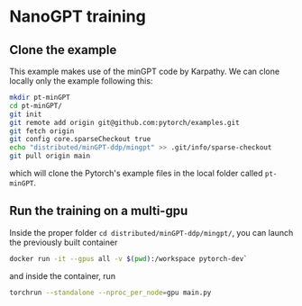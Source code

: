 # NanoGPT training

## Clone the example

This example makes use of the minGPT code by Karpathy. We can clone locally only the example following this:

```bash
mkdir pt-minGPT
cd pt-minGPT/
git init
git remote add origin git@github.com:pytorch/examples.git
git fetch origin
git config core.sparseCheckout true
echo "distributed/minGPT-ddp/mingpt" >> .git/info/sparse-checkout
git pull origin main 
```

which will clone the Pytorch's example files in the local folder called `pt-minGPT`.

## Run the training on a multi-gpu

Inside the proper folder `cd distributed/minGPT-ddp/mingpt/`, you can launch the previously built container
```bash
docker run -it --gpus all -v $(pwd):/workspace pytorch-dev`
```

and inside the container, run
```bash
torchrun --standalone --nproc_per_node=gpu main.py
```
